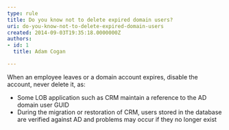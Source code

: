 ```yaml
---
type: rule
title: Do you know not to delete expired domain users?
uri: do-you-know-not-to-delete-expired-domain-users
created: 2014-09-03T19:35:18.0000000Z
authors:
- id: 1
  title: Adam Cogan

---
```




<span class='intro'> <p>
                    When an employee leaves or a domain account expires, disable the account, never delete it, as&#58;
                </p><ul><li>Some LOB application such as CRM maintain a reference to the AD domain user GUID</li><li>During the migration or restoration of CRM, users stored in the database are verified against AD and problems may occur if they no longer exist</li></ul>​ </span>





